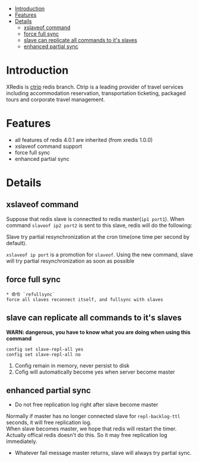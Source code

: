 <!-- MarkdownTOC -->

- [Introduction](#introduction)
- [Features](#features)
- [Details](#details)
    - [xslaveof command](#xslaveof-command)
    - [force full sync](#force-full-sync)
    - [slave can replicate all commands to it's slaves](#slave-can-replicate-all-commands-to-its-slaves)
    - [enhanced partial sync](#enhanced-partial-sync)

<!-- /MarkdownTOC -->



<a name="introduction"></a>
# Introduction
XRedis is [ctrip](http://www.ctrip.com/) redis branch. Ctrip is a leading provider of travel services including accommodation reservation, transportation ticketing, packaged tours and corporate travel management.

<a name="features"></a>
# Features
* all features of redis 4.0.1 are inherited (from xredis 1.0.0)
* xslaveof command support
* force full sync
* enhanced partial sync

<a name="details"></a>
# Details

<a name="xslaveof-command"></a>
## xslaveof command

Suppose that redis slave is connectted to redis master(`ip1 port1`). When command `slaveof ip2 port2` is sent to this slave, redis will do the following:

Slave try partial resynchronization at the cron time(one time per second by default).

`xslaveof ip port` is a promotion for `slaveof`. Using the new command, slave will try partial resynchronization as soon as possible

<a name="force-full-sync"></a>
## force full sync
    * 命令 `refullsync`
    force all slaves reconnect itself, and fullsync with slaves
<a name="slave-can-replicate-all-commands-to-its-slaves"></a>
## slave can replicate all commands to it's slaves
**WARN: dangerous, you have to know what you are doing when using this command**

    config set slave-repl-all yes
    config set slave-repl-all no

1. Config remain in memory, never persist to disk
2. Cofig will automatically become yes when server become master

<a name="enhanced-partial-sync"></a>
## enhanced partial sync
- Do not free replication log right after slave become master

Normally if master has no longer connected slave for `repl-backlog-ttl` seconds, it will free replication log.  
When slave becomes master, we hope that redis will restart the timer. Actually offical redis doesn't do this. So it may free replication log immediately.

- Whatever fail message master returns, slave will always try partial sync.







